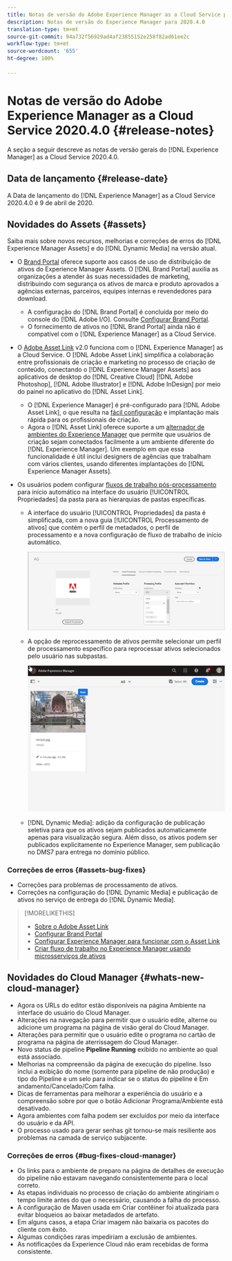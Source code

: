 ```yaml
---
title: Notas de versão do Adobe Experience Manager as a Cloud Service para 2020.4.0
description: Notas de versão do Experience Manager para 2020.4.0
translation-type: tm+mt
source-git-commit: 94a732f56929ad4af23855152e258f82ad61ee2c
workflow-type: tm+mt
source-wordcount: '655'
ht-degree: 100%

---
```



# Notas de versão do Adobe Experience Manager as a Cloud Service 2020.4.0 {#release-notes}

A seção a seguir descreve as notas de versão gerais do [!DNL Experience Manager] as a Cloud Service 2020.4.0.

## Data de lançamento {#release-date}

A Data de lançamento do [!DNL Experience Manager] as a Cloud Service 2020.4.0 é 9 de abril de 2020.

## Novidades do Assets {#assets}

Saiba mais sobre novos recursos, melhorias e correções de erros do [!DNL Experience Manager Assets] e do [!DNL Dynamic Media] na versão atual.

* O [Brand Portal](https://docs.adobe.com/content/help/br/experience-manager-brand-portal/using/home.html) oferece suporte aos casos de uso de distribuição de ativos do Experience Manager Assets. O [!DNL Brand Portal] auxilia as organizações a atender às suas necessidades de marketing, distribuindo com segurança os ativos de marca e produto aprovados a agências externas, parceiros, equipes internas e revendedores para download.
   * A configuração do [!DNL Brand Portal] é concluída por meio do console do [!DNL Adobe I/O]. Consulte [Configurar Brand Portal](https://docs.adobe.com/content/help/br/experience-manager-brand-portal/using/publish/configure-aem-assets-with-brand-portal.html).
   * O fornecimento de ativos no [!DNL Brand Portal] ainda não é compatível com o [!DNL Experience Manager] as a Cloud Service.

* O [Adobe Asset Link](https://helpx.adobe.com/br/enterprise/using/adobe-asset-link.html) v2.0 funciona com o [!DNL Experience Manager] as a Cloud Service. O [!DNL Adobe Asset Link] simplifica a colaboração entre profissionais de criação e marketing no processo de criação de conteúdo, conectando o [!DNL Experience Manager Assets] aos aplicativos de desktop do [!DNL Creative Cloud] [!DNL Adobe Photoshop], [!DNL Adobe Illustrator] e [!DNL Adobe InDesign] por meio do painel no aplicativo do [!DNL Asset Link].
   * O [!DNL Experience Manager] é pré-configurado para [!DNL Adobe Asset Link], o que resulta na [fácil configuração](https://helpx.adobe.com/br/enterprise/using/configure-aem-assets-for-asset-link.html) e implantação mais rápida para os profissionais de criação.
   * Agora o [!DNL Asset Link] oferece suporte a um [alternador de ambientes do Experience Manager](https://helpx.adobe.com/br/enterprise/using/manage-assets-using-adobe-asset-link.html#UseAdobeAssetLink) que permite que usuários de criação sejam conectados facilmente a um ambiente diferente do [!DNL Experience Manager]. Um exemplo em que essa funcionalidade é útil inclui designers de agências que trabalham com vários clientes, usando diferentes implantações do [!DNL Experience Manager Assets].

* Os usuários podem configurar [fluxos de trabalho pós-processamento](/help/assets/asset-microservices-configure-and-use.md#post-processing-workflows) para início automático na interface do usuário [!UICONTROL Propriedades] da pasta para as hierarquias de pastas específicas.
   * A interface do usuário [!UICONTROL Propriedades] da pasta é simplificada, com a nova guia [!UICONTROL Processamento de ativos] que contém o perfil de metadados, o perfil de processamento e a nova configuração de fluxo de trabalho de início automático.

      ![Os perfis de processamento podem ser facilmente aplicados a pastas e todos os ativos carregados nas pastas são processados usando esses perfis](/help/assets/assets/asset-processing-folder-properties.png)

   * A opção de reprocessamento de ativos permite selecionar um perfil de processamento específico para reprocessar ativos selecionados pelo usuário nas subpastas.

      ![Reprocessar ativos selecionados usando um perfil de processamento específico](/help/assets/assets/fpo-existing-asset-reprocess.gif)

   * [!DNL Dynamic Media]: adição da configuração de publicação seletiva para que os ativos sejam publicados automaticamente apenas para visualização segura. Além disso, os ativos podem ser publicados explicitamente no Experience Manager, sem publicação no DMS7 para entrega no domínio público.

### Correções de erros {#assets-bug-fixes}

* Correções para problemas de processamento de ativos.
* Correções na configuração do [!DNL Dynamic Media] e publicação de ativos no serviço de entrega do [!DNL Dynamic Media].

>[!MORELIKETHIS]
>
>* [Sobre o Adobe Asset Link](https://www.adobe.com/br/creativecloud/business/enterprise/adobe-asset-link.html)
>* [Configurar Brand Portal](https://docs.adobe.com/content/help/br/experience-manager-brand-portal/using/publish/configure-aem-assets-with-brand-portal.html)
>* [Configurar Experience Manager para funcionar com o Asset Link](https://helpx.adobe.com/br/enterprise/using/configure-aem-assets-for-asset-link.html)
>* [Criar fluxo de trabalho no Experience Manager usando microsserviços de ativos](https://docs.adobe.com/content/help/br/experience-manager-cloud-service/assets/manage/asset-microservices-configure-and-use.html#post-processing-workflows)


## Novidades do Cloud Manager {#whats-new-cloud-manager}

* Agora os URLs do editor estão disponíveis na página Ambiente na interface do usuário do Cloud Manager.
* Alterações na navegação para permitir que o usuário edite, alterne ou adicione um programa na página de visão geral do Cloud Manager.
* Alterações para permitir que o usuário edite o programa no cartão de programa na página de aterrissagem do Cloud Manager.
* Novo status de pipeline **Pipeline Running** exibido no ambiente ao qual está associado.
* Melhorias na compreensão da página de execução do pipeline. Isso inclui a exibição do nome (somente para pipeline de não produção) e tipo do Pipeline e um selo para indicar se o status do pipeline é Em andamento/Cancelado/Com falha.
* Dicas de ferramentas para melhorar a experiência do usuário e a compreensão sobre por que o botão Adicionar Programa/Ambiente está desativado.
* Agora ambientes com falha podem ser excluídos por meio da interface do usuário e da API.
* O processo usado para gerar senhas git tornou-se mais resiliente aos problemas na camada de serviço subjacente.

### Correções de erros {#bug-fixes-cloud-manager}

* Os links para o ambiente de preparo na página de detalhes de execução do pipeline não estavam navegando consistentemente para o local correto.
* As etapas individuais no processo de criação do ambiente atingiriam o tempo limite antes do que o necessário, causando a falha do processo.
* A configuração de Maven usada em Criar contêiner foi atualizada para evitar bloqueios ao baixar metadados de artefato.
* Em alguns casos, a etapa Criar imagem não baixaria os pacotes do cliente com êxito.
* Algumas condições raras impediriam a exclusão de ambientes.
* As notificações da Experience Cloud não eram recebidas de forma consistente.
